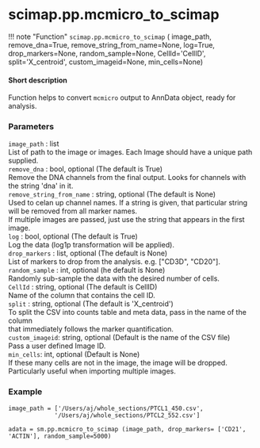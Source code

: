 # scimap.pp.mcmicro_to_scimap

!!! note "Function"
    `scimap.pp.mcmicro_to_scimap` (
      image_path,
      remove_dna=True,
      remove_string_from_name=None,
      log=True,
      drop_markers=None,
      random_sample=None,
      CellId='CellID',
      split='X_centroid',
      custom_imageid=None,
      min_cells=None)

#### Short description

Function helps to convert `mcmicro` output to AnnData object, ready for analysis.

### Parameters

`image_path` : list  
    List of path to the image or images. Each Image should have a unique path supplied.  
`remove_dna` : bool, optional (The default is True)  
    Remove the DNA channels from the final output. Looks for channels with the string 'dna' in it.    
`remove_string_from_name` : string, optional (The default is None)  
    Used to celan up channel names. If a string is given, that particular string will be removed from all marker names.  
    If multiple images are passed, just use the string that appears in the first image.  
`log` : bool, optional (The default is True)  
    Log the data (log1p transformation will be applied).  
`drop_markers` : list, optional (The default is None)  
    List of markers to drop from the analysis. e.g. ["CD3D", "CD20"].  
`random_sample` : int, optional (he default is None)  
    Randomly sub-sample the data with the desired number of cells.  
`CellId` : string, optional (The default is CellID)  
    Name of the column that contains the cell ID.  
`split` : string, optional (The default is 'X_centroid')  
    To split the CSV into counts table and meta data, pass in the name of the column  
    that immediately follows the marker quantification.  
`custom_imageid`: string, optional (Default is the name of the CSV file)  
    Pass a user defined Image ID.  
`min_cells`: int, optional (Default is None)  
    If these many cells are not in the image, the image will be dropped.  
    Particularly useful when importing multiple images.  

### Example

```
image_path = ['/Users/aj/whole_sections/PTCL1_450.csv',
             '/Users/aj/whole_sections/PTCL2_552.csv']

adata = sm.pp.mcmicro_to_scimap (image_path, drop_markers= ['CD21', 'ACTIN'], random_sample=5000)
```
